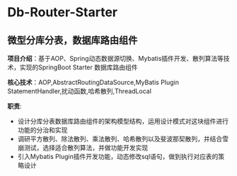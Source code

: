 # Db-Router-Starter

## 微型分库分表，数据库路由组件

**项目介绍**：基于AOP、Spring动态数据源切换、Mybatis插件开发、散列算法等技术，实现的SpringBoot Starter 数据库路由组件

**核心技术**：AOP,AbstractRoutingDataSource,MyBatis Plugin StatementHandler,扰动函数,哈希散列,ThreadLocal

**职责**:
- 设计分库分表数据库路由组件的架构模型结构，运用设计模式对这块组件进行功能的分治和实现
- 调研平方散列、除法散列、乘法散列、哈希散列以及斐波那契散列，并结合雪崩测试，选择适合散列算法，并做功能开发实现
- 引入Mybatis Plugin插件开发功能，动态修改sql语句，做到执行对应表的策略设计
